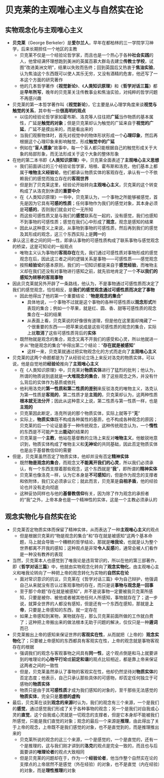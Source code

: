# 贝克莱的主观唯心主义与自然实在论
## 实物观念化与主观唯心主义
* **贝克莱**（George Berkeler）是**爱尔兰人**，早年在都柏林的三一学院学习神学，后来长期担任一个地区的主教
  * 贝克莱不仅是一个经验论哲学家，而且也是一个热心于各种**社会实践**的人，他曾经满怀理想跑到美洲的英属百慕大群岛去建立**传教士学校**，试图”改进美洲文明”，结果以失败而告终；回到英国后又热衷于**焦油实验**，认为焦油这个东西既可以使人其乐无穷，又没有酒精的危害，他还写了一本这个方面的研究著作
  * 他的几本哲学著作《**视觉新论**》、《**人类知识原理**》和《**哲学对话三篇**》都是**早年所写**，晚年的贝克莱关注传教事业和焦油实验，对纯粹的哲学问题不再感兴趣
* 贝克莱的第一本哲学著作叫《**视觉新论**》，它主要是从心理学角度来谈**视觉与触觉的关系**，其中有一些**很高明的观点**
  * 以往的经验论哲学家如霍布斯、洛克等人往往把**广延**当作物质的基本属性，广延是**触觉的对象**；但是贝克莱却认为触觉的广延来自于**视觉的广延**，广延不是摸出来的，而是看出来的
  * 当我们观察物体时，首先对视觉中的物体形状形成一个**心理印象**，然后再根据这个心理印象来影响触觉，形成**触觉中的广延**
  * 例如在“**盲人摸象**”故事中，每一个盲人都只能根据自己的触觉形成关于大象的局部形象，而无法形成关于这个大象的整体形象
* 在他的第二本书即《**人类知识原理**》中，贝克莱全面表述了**主观唯心主义思想**
  * 我们前面讲过的三个经验论哲学家，培根、霍布斯和洛克，他们基本上都属于**唯物主义经验论**，他们都承认物质实体的客观存在，承认有一个不依赖我们的感觉而独立存在的**客观世界**
  * 但是到了贝克莱这里，经验论开始转向**主观唯心主义**，贝克莱的这个转变构成了从洛克到休谟的**重要中介**
  * 在《人类知识原理》一书中，贝克莱认为，一个事物之所能够被感觉，首先是因为它具有**可感的性质**；任何事物作为我们的感觉对象，其本身必须是**可感的**，否则我们就会对它一无所知
  * 而这些可感性质又是与我们的**感觉**联系在一起的，没有感觉，我们也感知不到事物的可感性质；感觉在我们心中形成了**观念**，观念是感知的结果
  * 因此从这种意义上来说，从事物到事物的可感性质，然后再到我们的感觉及其形成的观念，这三个东西实际上是**同一**的
* 承认这三者之间的同一性，即承认事物的可感性质构成了联系事物与感觉观念的桥梁，这是可知论的一般观点
  * 唯物主义认为事物的**客观存在**在先，我们通过可感性质对事物形成的感觉观念在后，因此这三者之间的逻辑关系是事物——可感性质——感觉观念
  * 按照**经验论**的基本原则，我们的一切知识都是来自于**感觉经验**，而唯物主义却在我们还没有对事物进行感知之前，就先验地肯定了一个**不以我们的感知为转移的客观事物**
* 因此贝克莱就另外开辟了一条路线，他认为，不是事物通过可感性质而决定了我们的感觉观念，恰恰相反，是**我们的感觉观念通过可感性质而决定了事物**
  * 因此他得出了他的第一个重要结论：“**物是观念的集合**”
    * 具体地说，一个事物不过就是这个事物的各种可感性质以**观念形式**所表现的集合；例如一个苹果，就是红、圆、香、甜等可感性质的观念集合在一起的结果
    * 从表面上看，贝克莱说的好像很有道理，但是他在这里面却掩藏了一个很重要的东西——把苹果说成是这些可感性质的观念的集合，实际上就**取消**了这些可感性质背后的**实体**
  * 既然物就是观念的集合，观念又离不开我们的感受和心灵，所以他就进一步从“物是观念的集合”中得出第二个结论：“**存在就是被感知**”
    * 这样一来，贝克莱就通过把实物观念化的方式而走向了**主观唯心主义**
* 贝克莱的这两个命题都是为了从经验论立场上来反对洛克的物质实体，可以说，他是自觉地把**经验论**推向了**主观唯心主义**
  * 在《人类知识原理》中，贝克莱对**物质实体**进行了猛烈的批判；他认为，所谓的物质说到底就是**一大堆观念的集合**，除了这些观念之外，并没有什么背后的实体作为基质或依托
  * 他利用洛克的**第一性质和第二性质的差别**来反驳洛克的唯物主义，洛克认为第一性质是**客观的**，第二性质才是**主观的**，贝克莱却认为，这两种性质**根本就无法分开**；因此从这种意义上说，第二性质与第一性质一样，也是**主观的**
  * 贝克莱因此断定，洛克所说的那个物质实体，实际上就等于“**无**”
  * 实际上，**物质实体**既不构成各种属性的基质，也不构成各种观念的原因；贝克莱的后一个论证是基于一种传统观念，这种传统观念认为，一个**惰性**的东西是不可能产生出**能动**的结果的
  * 贝克莱是一个**主教**，他站在基督教的立场上来反对**唯物主义**，他敏锐地意识到，物质实体构成了唯物主义和**无神论**的共同基础，因此否定物质实体也是出于基督教信仰的需要
* 但是，贝克莱虽然否定了物质实体，他却并没有否定**精神实体**
  * 既然**物是观念的集合**，而观念又**不能离开我们的心灵**，所以我们必须承认，有一个东西支撑着那些观念，这个东西就是“**我**”，即所谓的**精神实体**
  * 贝克莱也像洛克－样，认为它本身是**不可感知**的，但是作为观念的支撑者和依附体，我们又必须承认它；就此而言，贝克莱是**自相矛盾**，他的经验论也并没有走向彻底
  * 这种妥协同样也与他的**基督教信仰**有关，因为除了作为观念的承担者的“我”之外，上帝本身也是一个精神性的实体，这是一个主教必须承认的
## 观念实物化与自然实在论
* 贝克莱否定物质实体而保留了精神实体，从而表达了一种**主观唯心主义**的观点
  * 但是根据贝克莱的“物是观念的集合”和“存在就是被感知”这两个基本命题，马上就会导致一个糟糕的哲学结论，那就是**唯我论**，也就是认为整个世界都离不开我的感知；这种观点是非常**令人反感**的，通常会被人们看作是一种没有教养的表现
* 当然，贝克莱本人也感觉到了唯我论是违背常识的，所以在他的第三部著作，即《**哲学对话三篇**》中，他就由实物观念化转向了**观念实物化**，由主观唯心主义和唯我论转向了一种把上帝的观念转化为实物的**自然实在论**
  * 面对常识意识的抗议，贝克莱在《哲学对话三篇》中为自己辩护，他强调自己从来就没有否认过客观事物的存在，而只是说**事物与观念是一回事**
  * 至于那个命题“存在就是被感知”，井不是说事物一定要被我贝克莱所感知，只要是被你、被他或者被其他任何人所感知，事物就存在了；退一步说，就算全世界的人都没有感知，但是还有一个东西在感知，那就是**上帝**，只要是上帝感知的东西，就一定存在
  * 如果上帝感知到某物，某物就存在，那么贝克莱前面所做的工作就白费了；这种把上帝搬出来的做法根本无助于问题的解决，仅仅只是一种**遁词**而已
* 贝克莱搬出上帝的感知来保证世界的**客观实在性**，从而就把（上帝的）**观念实物化**了；只要被上帝感知的东西都具有客观实在性，上帝的观念就是事物客观存在的根据
  * 强调我们的观念与客观事物之间具有**同一性**，这个观点倒是和马上就要讲到的唯理论的**心物平行论**或**前定和谐**的观点比较相近，都是靠上帝来保证这两者之间的一致性
  * 但是，贝克莱虽然承认了事物的客观实在性，他却仍然坚待对**物质实体**的否定态度；他表示，自己只承认那些具体的可感物，却否定任何独立于可感物的**物质实体**
  * 物质只是由于其**可感性质**才成为我们感知的对象的，至千那些无法感觉的**物质实体**，完全只是**思想的虚构**
* 最后，贝克莱在谈到**观念的来源**时认为，我们的观念有三个来源，一个是我们的**感觉**，通过感觉我们形成了关于各种事物的观念；另一个是我们对自我或心灵的**直觉**，这个自我或心灵就是一切观念的支撑者，但是它本身却不能被我们所感觉，只能是我们直觉的对象；观念的最后一个来源是**推理**，由此得出了关于上帝的观念，上帝既不是我们感觉的对象，也不是直觉到的，而是推理推出来的
  * 贝克莱所说的观念的这三个来源，一个是感觉的，一个是直觉的，还有一个是推理的，这与我们刚才讲到的**洛克**的观点是完全一致的，而且也与后面要讲的**唯理论者**的观点大致相同
  * 但是贝克莱的问题却在于，作为一个**经验论者**，他当作整个自然实在论的支撑点的上帝居然不是感觉（外在经验）的对象，也不是直觉（内在经验）的对象，而是**理性推理**的对象